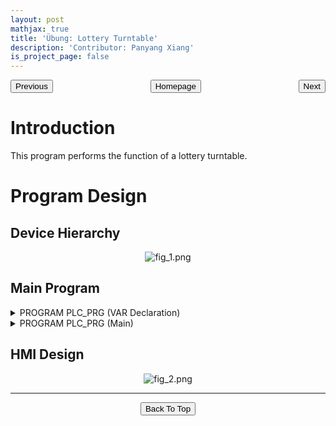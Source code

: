 ```yaml
---
layout: post
mathjax: true
title: 'Übung: Lottery Turntable'
description: 'Contributor: Panyang Xiang'
is_project_page: false
---
```



<p style="text-align:center;">
<button type="button" onclick="window.location.href='index.html';">Homepage</button>
<span style="float:left;"><button type="button" onclick="window.location.href='übung01_SushiBelt.html';">Previous</button></span>
<span style="float:right;"><button type="button" onclick="window.location.href='ch3.html';">Next</button></span>
</p>

# Introduction
This program performs the function of a lottery turntable.

# Program Design
## Device Hierarchy

<p align="center">
    <img src="https://drive.google.com/uc?export=view&id=1hLLW7TvOY8VTFSAgtZ-LR1m-CEKGU40z" alt="fig_1.png">
</p>

## Main Program
<details>
    <summary>PROGRAM PLC_PRG (VAR Declaration)</summary>
    
```
PROGRAM PLC_PRG
VAR
	only1button: BOOL;//提示只能按一个按钮指示灯
	bln: BOOL; //控制回零按钮
	start, stop: BOOL; //开始和停止按钮
	restart: BOOL; //控制重新开始指示灯
	startrtrig, stoprtrig: R_TRIG;//开始与停止上升沿触发
	blnrtrig: R_TRIG;//回零上升沿触发
	blnftrig: F_TRIG;//回零下降沿触发
	nState: BYTE;
	nnState: BYTE;
	fbpower: MC_Power;//使能
	moveabs: MC_MoveAbsolute;
	movevel: MC_MoveVelocity;
	stopmove: MC_Halt;
	wait: TON;
	zeropos: LREAL;//定义的零点位置
	stoppos: LREAL;//准盘停止位置
	consolation: BOOL;//鼓励奖指示灯
	thirdprize: BOOL;//三等奖指示灯
	secondprize: BOOL;//二等奖指示灯
	firstprize: BOOL;//一等奖指示灯
	
END_VAR
```

</details>

<details>
    <summary>PROGRAM PLC_PRG (Main)</summary>
    
```
fbpower(Axis:= AxisX, Enable:= TRUE, bRegulatorOn:= TRUE, bDriveStart:= TRUE);//使能
movevel(Axis:= AxisX, Execute:= FALSE);//复位

//back to zero 回零
CASE nState OF
	0:
	IF fbpower.Status THEN
		nState:= 1;
	END_IF
	
	1: //如果已在零位，到case 2； 如果不在零位到case 3.
	IF bln THEN
		nState:= 2;
	ELSE
		nState:= 3;
	END_IF
	
	2:
	movevel(Axis:= AxisX, Execute:= TRUE, Velocity:= 300, acceleration:= 200, deceleration:= 200,Direction:= MC_Direction.Negative); //已在零位，反向转动
	blnftrig(CLK:= bln); //下降沿触发
	IF blnftrig.Q THEN
		zeropos:= AxisX.fActPosition; //轴刚好离开零点触发下降沿，记录刚好离开零点的瞬时位置
		movevel(Axis:= AxisX, Execute:= FALSE); //复位
		stopmove(Axis:= AxisX, Execute:= FALSE); //复位
		nState:= 4;
	END_IF
	
	3:
	movevel(Axis:= AxisX, Execute:= TRUE, Velocity:= 300, acceleration:= 200, deceleration:= 200,Direction:= MC_Direction.Positive); //不在零位，正向转动
	blnrtrig(CLK:= bln); //上升沿触发
	IF blnrtrig.Q THEN
		zeropos:= AxisX.fActPosition; //轴刚好经过零点，触发上升沿，记录刚好经过零点的瞬时位置
		movevel(Axis:= AxisX, Execute:= FALSE);//复位
		stopmove(Axis:= AxisX, Execute:= FALSE);//复位
		nState:= 4;
	END_IF
	
	4:
	stopmove(Axis:= AxisX, Execute:= TRUE, Deceleration:= 200); //停止轴运动
	IF stopmove.Done THEN
		stopmove(Axis:= AxisX, Execute:= FALSE); //复位
		moveabs(Axis:= AxisX, Execute:= FALSE); //复位
		nState:= 5;
	END_IF
	
	5:
	moveabs(Axis:= AxisX, Execute:= TRUE, Position:= zeropos,Velocity:= 300, Acceleration:= 200, Deceleration:= 200); //轴在刚好经过或刚好离开零点时不会立刻停下，所以使用绝对位置移动到zeropos。
	IF moveabs.Done THEN
		nState:=6;
	END_IF
	
	6:	
	moveabs(Axis:= AxisX, Execute:= FALSE);//复位
END_CASE

//Start the game 开始转盘抽奖

CASE nnState OF
	0:
	IF fbpower.Status THEN
		movevel(Axis:=AxisX,Execute:=FALSE);
		nnState:= 1;
	END_IF
	
	1://如果同时按几个按钮，之后的nnstate不会执行.
	IF NOT (bln AND start) OR NOT (bln AND stop) OR NOT (start AND stop) OR NOT (bln AND start AND stop) THEN
		nnState:= 2;
		only1button:= TRUE;
	END_IF
	
	2:
	IF start THEN
		consolation:= FALSE;//开始以后复为所有指示灯和计时器
		thirdprize:= FALSE;
		secondprize:= FALSE;
		firstprize:= FALSE;
		restart:= FALSE;
		wait(IN:= FALSE, PT:= T#3S); 
		movevel(Axis:= AxisX, Execute:= TRUE, Velocity:= 300, Acceleration:= 200, Direction:= MC_Direction.Positive);
		nnState:=3; 
	END_IF
	
	3:
	IF stop THEN
		stopmove(Axis:=AxisX, Execute:=FALSE); 
		nnState:= 4;
	END_IF
	
	4:
	wait(IN:= TRUE, PT:= T#3S);//触发成功，先计时3s
	IF wait.Q THEN
		movevel(Axis:= AxisX, Execute:= FALSE);//3秒以后，复位轴运动模块
		stopmove(Axis:= AxisX, Execute:= TRUE, Deceleration:= 2000);//停止轴运动
		IF stopmove.Done THEN
			stopmove(Axis:=AxisX, Execute:= FALSE);
			nnState := 5;
		END_IF
	END_IF
	
	5:
		stoppos:= AxisX.fActPosition; //记录轴停止后的位置
		nnState:= 6;

	6:
	IF stoppos <= 360 THEN
		nnState:= 7;
    ELSE
		nnState:= 8;
	END_IF
	
	7:
	stoppos:= stoppos;
	nnState:= 9;
	
	8:
	WHILE stoppos > 360 DO
		stoppos:= stoppos - 360;
	END_WHILE
	nnState:= 9;
	
	9: //设定轴停止的位置分别对应什么奖励
	IF stoppos > 0 AND stoppos < 160 THEN
		consolation:= TRUE;
	
	ELSIF stoppos > 320 AND stoppos < 360 THEN
		firstprize:= TRUE;
	
	ELSIF stoppos > 160 AND stoppos < 260 THEN
		thirdprize:= TRUE;
		
	ELSIF stoppos > 260 AND stoppos < 320 THEN
		secondprize:= TRUE;

	ELSIF stoppos = 0 OR stoppos = 160 OR stoppos = 260 OR stoppos = 320 OR stoppos = 360 THEN //若轴停止的位置在两个区域的分界线上，需要重新开始转盘抽奖
		consolation:= FALSE;
		thirdprize:= FALSE;
		secondprize:= FALSE;
		firstprize:= FALSE;
		restart:= TRUE; 
	END_IF
	nnState:= 0; //抽奖完毕后，可以再次开始抽奖
END_CASE
```

</details>

## HMI Design
<p align="center">
    <img src="https://drive.google.com/uc?export=view&id=1X1tjAU5Wary_8r925U7h3IH_HbbY6JFO" alt="fig_2.png">
</p>


***

<p style="text-align:center;">
<button type="button" onclick="window.location.href='#top';">Back To Top</button>
<p>
